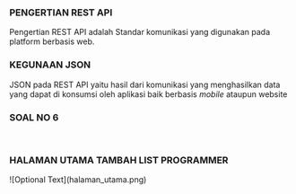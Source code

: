 <h3>PENGERTIAN REST API </h3>
Pengertian REST API adalah Standar komunikasi yang digunakan pada platform berbasis web.
<br>
<h3>KEGUNAAN JSON</h3>
JSON pada REST API yaitu hasil dari komunikasi yang menghasilkan data yang dapat di konsumsi oleh aplikasi baik berbasis <i>mobile</i> ataupun website
<br>
<h3>SOAL NO 6</h3>
<br>
<h3>HALAMAN UTAMA TAMBAH LIST PROGRAMMER</h3>
![Optional Text](halaman_utama.png)

